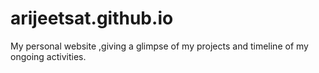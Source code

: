 # arijeetsat.github.io
My personal website ,giving a glimpse of my projects and timeline of my ongoing activities.
